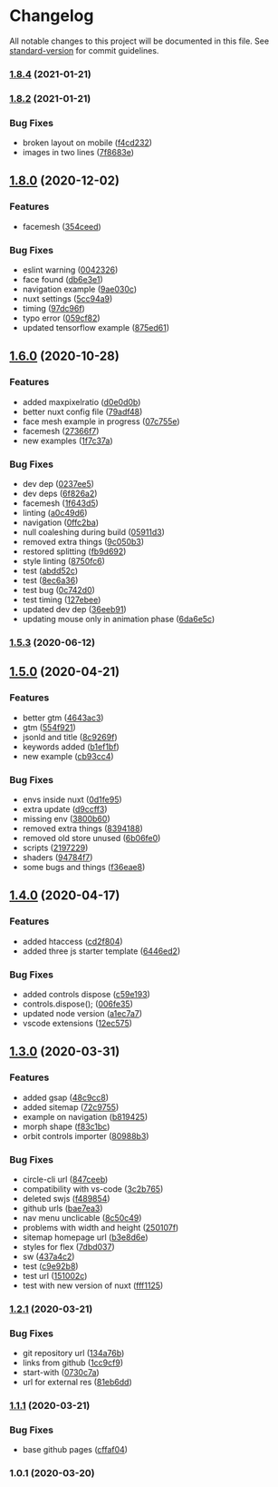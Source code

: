 # Changelog

All notable changes to this project will be documented in this file. See [standard-version](https://github.com/conventional-changelog/standard-version) for commit guidelines.

### [1.8.4](https://github.com/LuXDAmore/generative-art/compare/v1.8.3...v1.8.4) (2021-01-21)

### [1.8.2](https://github.com/LuXDAmore/generative-art/compare/v1.8.1...v1.8.2) (2021-01-21)


### Bug Fixes

* broken layout on mobile ([f4cd232](https://github.com/LuXDAmore/generative-art/commit/f4cd2327fed4b3281f51494aa6c1439d042920de))
* images in two lines ([7f8683e](https://github.com/LuXDAmore/generative-art/commit/7f8683ea83a7a6387744ad8e94666812ac38945a))

## [1.8.0](https://github.com/LuXDAmore/generative-art/compare/v1.7.0...v1.8.0) (2020-12-02)


### Features

* facemesh ([354ceed](https://github.com/LuXDAmore/generative-art/commit/354ceed9d29dec49614005d763bcf1cf988b13a7))


### Bug Fixes

* eslint warning ([0042326](https://github.com/LuXDAmore/generative-art/commit/0042326e7e275ec4f02500013b97ce428aab02f4))
* face found ([db6e3e1](https://github.com/LuXDAmore/generative-art/commit/db6e3e12108af15ee88966ad4df1f0128eb96320))
* navigation example ([9ae030c](https://github.com/LuXDAmore/generative-art/commit/9ae030cb6a70e87bfd4e2e90aeaafeec4e67a0ec))
* nuxt settings ([5cc94a9](https://github.com/LuXDAmore/generative-art/commit/5cc94a9319baddfb454ad0b4ca677013c4f6ff79))
* timing ([97dc96f](https://github.com/LuXDAmore/generative-art/commit/97dc96f95ccd75b846c7926b929e04cc6bc3b27e))
* typo error ([059cf82](https://github.com/LuXDAmore/generative-art/commit/059cf82e3c7cef820d9ff671b5c6c27ff948c9a9))
* updated tensorflow example ([875ed61](https://github.com/LuXDAmore/generative-art/commit/875ed6161e9713c14dad157e813255de4e653566))

## [1.6.0](https://github.com/LuXDAmore/generative-art/compare/v1.5.3...v1.6.0) (2020-10-28)


### Features

* added maxpixelratio ([d0e0d0b](https://github.com/LuXDAmore/generative-art/commit/d0e0d0bef531f15cb861ae14665ee99f51eaa210))
* better nuxt config file ([79adf48](https://github.com/LuXDAmore/generative-art/commit/79adf48837894a0f93eba7de91e672fec6ad3e35))
* face mesh example in progress ([07c755e](https://github.com/LuXDAmore/generative-art/commit/07c755edcab06574cc288acc82add2195e3e4ac7))
* facemesh ([27366f7](https://github.com/LuXDAmore/generative-art/commit/27366f7da14cfd37fb9b09e6797ed99ff6529c27))
* new examples ([1f7c37a](https://github.com/LuXDAmore/generative-art/commit/1f7c37a76e40bbc1ac59ba3f173f2c4aeeb9b4f9))


### Bug Fixes

* dev dep ([0237ee5](https://github.com/LuXDAmore/generative-art/commit/0237ee58434a1af1bc134f14f91c962c654521af))
* dev deps ([6f826a2](https://github.com/LuXDAmore/generative-art/commit/6f826a24a7067e74a427f45f1a8527672515735b))
* facemesh ([1f643d5](https://github.com/LuXDAmore/generative-art/commit/1f643d5f1e8aba8fd72476611946cf4391a46726))
* linting ([a0c49d6](https://github.com/LuXDAmore/generative-art/commit/a0c49d6e6047e59bc07a179ebce9ff757aefb5e1))
* navigation ([0ffc2ba](https://github.com/LuXDAmore/generative-art/commit/0ffc2ba01b97f0f4ec9c391247b0b130a9c1503e))
* null coaleshing during build ([05911d3](https://github.com/LuXDAmore/generative-art/commit/05911d321fc0a3f2ad0f22e86aff32e26d5dbb2a))
* removed extra things ([9c050b3](https://github.com/LuXDAmore/generative-art/commit/9c050b3ef793f048a73ade63db1ed76c04e7714f))
* restored splitting ([fb9d692](https://github.com/LuXDAmore/generative-art/commit/fb9d6925838bbebfd4c3f91f2c742e672afba5fa))
* style linting ([8750fc6](https://github.com/LuXDAmore/generative-art/commit/8750fc6ffe195e2209d90d5259c6c2dfc09e349e))
* test ([abdd52c](https://github.com/LuXDAmore/generative-art/commit/abdd52cc38f8b5d3404f656dadc4552d013a0f7a))
* test ([8ec6a36](https://github.com/LuXDAmore/generative-art/commit/8ec6a3633c57b357c06209f3644900c957842dd2))
* test bug ([0c742d0](https://github.com/LuXDAmore/generative-art/commit/0c742d0de9bafa5cde5b2764fa12e9156fab40ef))
* test timing ([127ebee](https://github.com/LuXDAmore/generative-art/commit/127ebee6d92f3db2399dbbc513a59e759d9477c1))
* updated dev dep ([36eeb91](https://github.com/LuXDAmore/generative-art/commit/36eeb91637bbe63f3912af59a5004bb8b29769ce))
* updating mouse only in animation phase ([6da6e5c](https://github.com/LuXDAmore/generative-art/commit/6da6e5c0debb6228805b70fbd31abf5a04acd36f))

### [1.5.3](https://github.com/LuXDAmore/generative-art/compare/v1.5.2...v1.5.3) (2020-06-12)

## [1.5.0](https://github.com/LuXDAmore/generative-art/compare/v1.4.1...v1.5.0) (2020-04-21)


### Features

* better gtm ([4643ac3](https://github.com/LuXDAmore/generative-art/commit/4643ac3563ef470e6912c00c8b7f9aa11c024fa9))
* gtm ([554f921](https://github.com/LuXDAmore/generative-art/commit/554f921d81b6abc2b26cc2fccdf075138ade06a1))
* jsonld and title ([8c9269f](https://github.com/LuXDAmore/generative-art/commit/8c9269f5db5de36679b47e09824bc52ce6b400c9))
* keywords added ([b1ef1bf](https://github.com/LuXDAmore/generative-art/commit/b1ef1bfedf30844486b622e5cfb47fdf68bcc8a7))
* new example ([cb93cc4](https://github.com/LuXDAmore/generative-art/commit/cb93cc474693b9d901eda02266c228d2679cdb87))


### Bug Fixes

* envs inside nuxt ([0d1fe95](https://github.com/LuXDAmore/generative-art/commit/0d1fe950aa380b3690d96fc95eb5ebb7a48c6344))
* extra update ([d9ccff3](https://github.com/LuXDAmore/generative-art/commit/d9ccff31e4ec586ebb3e0948cbf513c675e0e4ba))
* missing env ([3800b60](https://github.com/LuXDAmore/generative-art/commit/3800b6090147b0f4d07b7b2afc22af71841aa3af))
* removed extra things ([8394188](https://github.com/LuXDAmore/generative-art/commit/8394188ee06ecc485936e7c3e32ffde31a9e7722))
* removed old store unused ([6b06fe0](https://github.com/LuXDAmore/generative-art/commit/6b06fe04cfdc34e8c0d8dd9baba948db1eadb55c))
* scripts ([2197229](https://github.com/LuXDAmore/generative-art/commit/2197229b960b774413c05a9b573c2a933df0f40a))
* shaders ([94784f7](https://github.com/LuXDAmore/generative-art/commit/94784f774de3926d5cf40f53737af07adeb95ec7))
* some bugs and things ([f36eae8](https://github.com/LuXDAmore/generative-art/commit/f36eae8f0ed1997962b5605dd9807aedc860db5b))

## [1.4.0](https://github.com/LuXDAmore/generative-art/compare/v1.3.1...v1.4.0) (2020-04-17)


### Features

* added htaccess ([cd2f804](https://github.com/LuXDAmore/generative-art/commit/cd2f8047e7cacbcebbf5352522959874a4fa8860))
* added three js starter template ([6446ed2](https://github.com/LuXDAmore/generative-art/commit/6446ed275cce044a2a0b15a9c06f72aef6433ec3))


### Bug Fixes

* added controls dispose ([c59e193](https://github.com/LuXDAmore/generative-art/commit/c59e19364bd05a933c1c516ff7fad00c792f4295))
* controls.dispose(); ([006fe35](https://github.com/LuXDAmore/generative-art/commit/006fe350f5fc2a0905b87b77adda62b3cd822ad3))
* updated node version ([a1ec7a7](https://github.com/LuXDAmore/generative-art/commit/a1ec7a7562b15f81a3153c92485021e00ba78079))
* vscode extensions ([12ec575](https://github.com/LuXDAmore/generative-art/commit/12ec575cc200d7d17e252c3eac28b16dc901e293))

## [1.3.0](https://github.com/LuXDAmore/generative-art/compare/v1.2.2...v1.3.0) (2020-03-31)


### Features

* added gsap ([48c9cc8](https://github.com/LuXDAmore/generative-art/commit/48c9cc8a9f320910ce5127d9c6120fafbd2ca87a))
* added sitemap ([72c9755](https://github.com/LuXDAmore/generative-art/commit/72c9755656d3c3d833b53a0bde7d4f739fbd7bbf))
* example on navigation ([b819425](https://github.com/LuXDAmore/generative-art/commit/b819425312ccfdc20089f21d03e90b1bc7e9a20b))
* morph shape ([f83c1bc](https://github.com/LuXDAmore/generative-art/commit/f83c1bc3b0189106416164a61e4de29b60447042))
* orbit controls importer ([80988b3](https://github.com/LuXDAmore/generative-art/commit/80988b325420d67cc4761668edf1632d1aa1e365))


### Bug Fixes

* circle-cli url ([847ceeb](https://github.com/LuXDAmore/generative-art/commit/847ceebc3cc21f020a939e676e7133c22ac50ee4))
* compatibility with vs-code ([3c2b765](https://github.com/LuXDAmore/generative-art/commit/3c2b7651511771ca02cc47814761a7e7b82a156a))
* deleted swjs ([f489854](https://github.com/LuXDAmore/generative-art/commit/f48985482697f31a7cdc98f028333d60196479d1))
* github urls ([bae7ea3](https://github.com/LuXDAmore/generative-art/commit/bae7ea34b63554804dc42e4163d93c9ef9ed5ae1))
* nav menu unclicable ([8c50c49](https://github.com/LuXDAmore/generative-art/commit/8c50c492bba7d9aae4eb8e3bcf614ca75eadccbd))
* problems with width and height ([250107f](https://github.com/LuXDAmore/generative-art/commit/250107f62d80f2df9984193d56b8d7bf1efe6bfa))
* sitemap homepage url ([b3e8d6e](https://github.com/LuXDAmore/generative-art/commit/b3e8d6ebc64ecbb3dae3d60a9868658a3a9ba66e))
* styles for flex ([7dbd037](https://github.com/LuXDAmore/generative-art/commit/7dbd037d4055eda6dd55f95ab843ed1e4c63fd88))
* sw ([437a4c2](https://github.com/LuXDAmore/generative-art/commit/437a4c2555590d92ae1b1f553fb912156b944d8b))
* test ([c9e92b8](https://github.com/LuXDAmore/generative-art/commit/c9e92b8d12bbcb989fe0b36f4e6823412525bfd2))
* test url ([151002c](https://github.com/LuXDAmore/generative-art/commit/151002cc9cd3b9b63a66dc0a20ade9df5b72f667))
* test with new version of nuxt ([fff1125](https://github.com/LuXDAmore/generative-art/commit/fff11256b2447e7fccdcb78c444cd36ac220493b))

### [1.2.1](https://github.com/LuXDAmore/generative-art/compare/v1.2.0...v1.2.1) (2020-03-21)


### Bug Fixes

* git repository url ([134a76b](https://github.com/LuXDAmore/generative-art/commit/134a76b6c614f8fd22c94f19e49b7c9c64afd91d))
* links from github ([1cc9cf9](https://github.com/LuXDAmore/generative-art/commit/1cc9cf9e91d8c1eb4ff7fc5a9e77b36cb188df41))
* start-with ([0730c7a](https://github.com/LuXDAmore/generative-art/commit/0730c7a160c3c94e3ad4b3a347812047fea015f1))
* url for external res ([81eb6dd](https://github.com/LuXDAmore/generative-art/commit/81eb6dd6b5087c49a83da10abb639b324ed70bbe))

### [1.1.1](https://github.com/LuXDAmore/generative-art/compare/v1.1.0...v1.1.1) (2020-03-21)


### Bug Fixes

* base github pages ([cffaf04](https://github.com/LuXDAmore/generative-art/commit/cffaf04cfbac79950427d20829bedca40eb67c02))

### 1.0.1 (2020-03-20)
